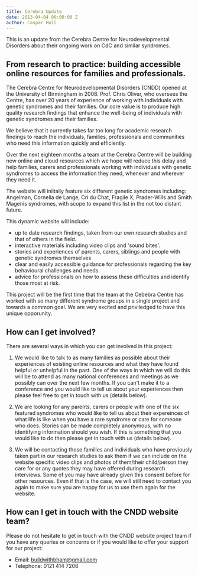 ```yaml
---
title: Cerebra Update
date: 2013-04-04 00:00:00 Z
author: Caspar Hull
---
```


This is an update from the Cerebra Centre for Neurodevelopmental Disorders about their ongoing work on CdC and similar syndromes.

## From research to practice: building accessible online resources for families and professionals.

The Cerebra Centre for Neurodevelopmental Disorders (CNDD) opened at the University of Birmingham in 2008. Prof. Chris Oliver, who oversees the Centre, has over 20 years of experience of working with individuals with genetic syndromes and their families. Our core value is to produce high quality research findings that enhance the well-being of individuals with genetic syndromes and their families.

We believe that it currently takes far too long for academic research findings to reach the individuals, families, professionals and communities who need this information quickly and efficiently.

Over the next eighteen months a team at the Cerebra Centre will be building new online and cloud resources which we hope will reduce this delay and help families, carers and professionals working with individuals with genetic syndromes to access the information they need, whenever and wherever they need it.

The website will iniitally feature six different genetic syndromes including: Angelman, Cornelia de Lange, Cri du Chat, Fragile X, Prader-Wills and Smith Magenis syndromes, with scope to expand this list in the not too distant future.

This dynamic website will include:

* up to date research findings, taken from our own research studies and that of others in the field.
* interactive materials including video clips and 'sound bites'.
* stories and experiences of parents, carers, siblings and people with genetic syndromes themselves
* clear and easily accessible guidance for professionals regarding the key behavioural challenges and needs.
* advice for professionals on how to assess these difficulties and identify those most at risk.

This project will be the first time that the team at the Cebebra Centre has worked with so many different syndrome groups in a single project and towards a common goal. We are very excited and priviledged to have this unique opporunity.

## How can I get involved?

There are several ways in which you can get involved in this project:

1. We would like to talk to as many families as possible about their experiences of existing online resources and what they have found helpful or unhelpful in the past. One of the ways in which we will do this will be to attend as many national conferences and meetings as we possibly can over the next few months. If you can't make it to a conference and you would like to tell us about your experiences then please feel free to get in touch with us (details below).

2. We are looking for any parents, carers or people with one of the six featured syndromes who would like to tell us about their expereinces of what life is like when you have a rare syndrome or care for someone who does. Stories can be made completely anonymous, with no identifying information should you wish. If this is something that you would like to do then please get in touch with us (details below).

3. We will be contacting those families and individuals who have previously taken part in our research studies to ask them if we can include on the website specific video clips and photos of them/their child/person they care for or any quotes they may have offered during research interviews. Some of you may have already given this consent before for other resources. Even if that is the case, we will still need to contact you again to make sure you are happy for us to use them again for the website.

## How can I get in touch with the CNDD website team?

Please do not hesitate to get in touch with the CNDD website project team if you have any queries or concerns or if you would like to offer your support for our project:

* Email: [buildwithbham@gmail.com](mailto:buildwithbham@gmail.com)
* Telephone: 0121 414 7206